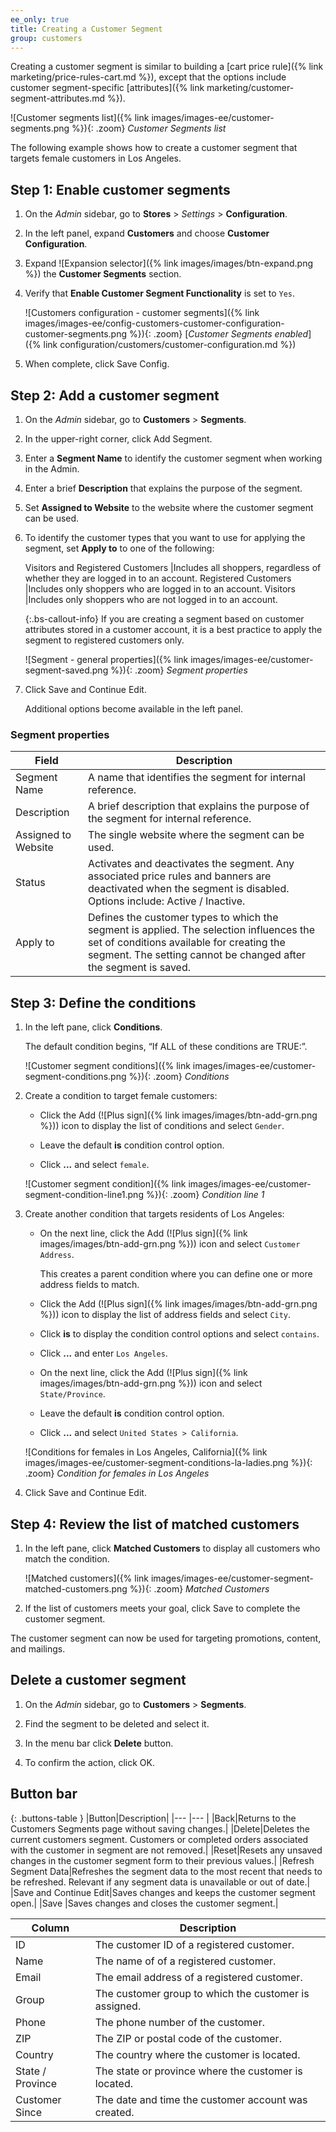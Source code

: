 ```yaml
---
ee_only: true
title: Creating a Customer Segment
group: customers
---
```


Creating a customer segment is similar to building a [cart price rule]({% link marketing/price-rules-cart.md %}), except that the options include customer segment-specific [attributes]({% link marketing/customer-segment-attributes.md %}).

![Customer segments list]({% link images/images-ee/customer-segments.png %}){: .zoom}
_Customer Segments list_

The following example shows how to create a customer segment that targets female customers in Los Angeles.

## Step 1: Enable customer segments

1. On the _Admin_ sidebar, go to **Stores**  > _Settings_ > **Configuration**.

1. In the left panel, expand **Customers** and choose **Customer Configuration**.

1. Expand ![Expansion selector]({% link images/images/btn-expand.png %}) the **Customer Segments** section.

1. Verify that **Enable Customer Segment Functionality** is set to `Yes`.

   ![Customers configuration - customer segments]({% link images/images-ee/config-customers-customer-configuration-customer-segments.png %}){: .zoom}
   [_Customer Segments enabled_]({% link configuration/customers/customer-configuration.md %})

1. When complete, click <span class="btn">Save Config</span>.

## Step 2: Add a customer segment

1. On the _Admin_ sidebar, go to **Customers** > **Segments**.

1. In the upper-right corner, click <span class="btn">Add Segment</span>.

1. Enter a **Segment Name** to identify the customer segment when working in the Admin.

1. Enter a brief **Description** that explains the purpose of the segment.

1. Set **Assigned to Website** to the website where the customer segment can be used.

1. To identify the customer types that you want to use for applying the segment, set **Apply to** to one of the following:

   Visitors and Registered Customers |Includes all shoppers, regardless of whether they are logged in to an account.
   Registered Customers |Includes only shoppers who are logged in to an account.
   Visitors |Includes only shoppers who are not logged in to an account.

   {:.bs-callout-info}
   If you are creating a segment based on customer attributes stored in a customer account, it is a best practice to apply the segment to registered customers only.

   ![Segment - general properties]({% link images/images-ee/customer-segment-saved.png %}){: .zoom}
   _Segment properties_

1. Click <span class="btn">Save and Continue Edit</span>.

   Additional options become available in the left panel.

### Segment properties

|Field|Description|
|--- |---|
|Segment Name| A name that identifies the segment for internal reference.|
|Description| A brief description that explains the purpose of the segment for internal reference.|
|Assigned to Website| The single website where the segment can be used.|
|Status| Activates and deactivates the segment. Any associated price rules and banners are deactivated when the segment is disabled. Options include: Active / Inactive.|
|Apply to| Defines the customer types to which the segment is applied. The selection influences the set of conditions available for creating the segment. The setting cannot be changed after the segment is saved.  |

## Step 3: Define the conditions

1. In the left pane, click **Conditions**.

   The default condition begins, “If ALL of these conditions are TRUE:”.

   ![Customer segment conditions]({% link images/images-ee/customer-segment-conditions.png %}){: .zoom}
   _Conditions_

1. Create a condition to target female customers:

   - Click the Add (![Plus sign]({% link images/images/btn-add-grn.png %})) icon to display the list of conditions and select `Gender`.

   - Leave the default **is** condition control option.

   - Click **...** and select `female`.

   ![Customer segment condition]({% link images/images-ee/customer-segment-condition-line1.png %}){: .zoom}
   _Condition line 1_

1. Create another condition that targets residents of Los Angeles:

   - On the next line, click the Add (![Plus sign]({% link images/images/btn-add-grn.png %})) icon and select `Customer Address`.

      This creates a parent condition where you can define one or more address fields to match.

   - Click the Add (![Plus sign]({% link images/images/btn-add-grn.png %})) icon to display the list of address fields and select `City`.

   - Click **is** to display the condition control options and select `contains`.

   - Click **...** and enter `Los Angeles`.

   - On the next line, click the Add (![Plus sign]({% link images/images/btn-add-grn.png %})) icon and select `State/Province`.

   - Leave the default **is** condition control option.

   - Click **...** and select `United States > California`.

   ![Conditions for females in Los Angeles, California]({% link images/images-ee/customer-segment-conditions-la-ladies.png %}){: .zoom}
   _Condition for females in Los Angeles_

1. Click <span class="btn">Save and Continue Edit</span>.

## Step 4: Review the list of matched customers

1. In the left pane, click **Matched Customers** to display all customers who match the condition.

   ![Matched customers]({% link images/images-ee/customer-segment-matched-customers.png %}){: .zoom}
   _Matched Customers_

1. If the list of customers meets your goal, click <span class="btn">Save</span> to complete the customer segment.

The customer segment can now be used for targeting promotions, content, and mailings.

## Delete a customer segment

1. On the _Admin_ sidebar, go to **Customers** > **Segments**.

1. Find the segment to be deleted and select it.

1. In the menu bar click **Delete** button.

1. To confirm the action, click <span class="btn">OK</span>.

## Button bar

{: .buttons-table }
|Button|Description|
|--- |--- |
|<span class="btn">Back</span>|Returns to the Customers Segments page without saving changes.|
|<span class="btn">Delete</span>|Deletes the current customers segment. Customers or completed orders associated with the customer in segment are not removed.|
|<span class="btn">Reset</span>|Resets any unsaved changes in the customer segment form to their previous values.|
|<span class="btn">Refresh Segment Data</span>|Refreshes the segment data to the most recent that needs to be refreshed. Relevant if any segment data is unavailable or out of date.|
|<span class="btn">Save and Continue Edit</span>|Saves changes and keeps the customer segment open.|
|<span class="btn">Save </span>|Saves changes and closes the customer segment.|

|Column|Description|
|--- |--- |
|ID|The customer ID of a registered customer.|
|Name|The name of of a registered customer.|
|Email|The email address of a registered customer.|
|Group|The customer group to which the customer is assigned.|
|Phone|The phone number of the customer.|
|ZIP|The ZIP or postal code of the customer.|
|Country|The country where the customer is located.|
|State / Province|The state or province where the customer is located.|
|Customer Since|The date and time the customer account was created.|
